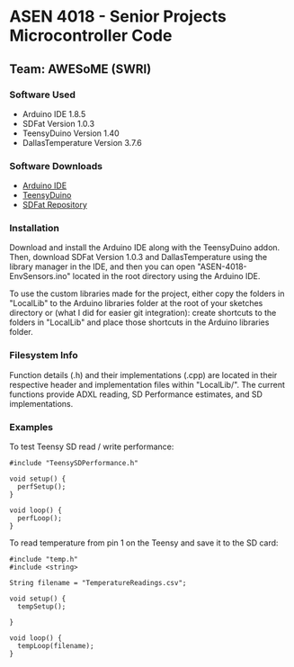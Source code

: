 # ASEN 4018 - Senior Projects Microcontroller Code
## Team: AWESoME (SWRI)

### Software Used
* Arduino IDE 1.8.5
* SDFat Version 1.0.3
* TeensyDuino Version 1.40
* DallasTemperature Version 3.7.6

### Software Downloads
* [Arduino IDE](https://www.arduino.cc/en/Main/Software)  
* [TeensyDuino](https://www.pjrc.com/teensy/td_download.html)  
* [SDFat Repository](https://github.com/greiman/SdFat)  


### Installation
Download and install the Arduino IDE along with the TeensyDuino
addon.  Then, download SDFat Version 1.0.3 and DallasTemperature using the
library manager in the IDE, and then you can open "ASEN-4018-EnvSensors.ino"
located in the root directory using the Arduino IDE.  

To use the custom libraries made for the project, either
copy the folders in "LocalLib" to the Arduino libraries folder at the root of
your sketches directory or (what I did for easier git integration): create
shortcuts to the folders in "LocalLib" and place those shortcuts in the Arduino
libraries folder.  


### Filesystem Info
Function details (.h) and their implementations (.cpp) are
located in their respective header and implementation files within "LocalLib/".
The current functions provide ADXL reading, SD Performance estimates, and SD
implementations.  

### Examples
To test Teensy SD read / write performance:
```
#include "TeensySDPerformance.h"

void setup() {
  perfSetup();
}

void loop() {
  perfLoop();
}  
```

To read temperature from pin 1 on the Teensy and save it to the SD card:
```
#include "temp.h"
#include <string>

String filename = "TemperatureReadings.csv";

void setup() {
  tempSetup();

}

void loop() {
  tempLoop(filename);
}
```
